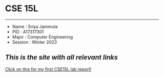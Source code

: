 # CSE 15L
---
* Name : Sriya Jammula
* PID : A17317301
* Major : Computer Engineering
* Session : Winter 2023

*This is the site with all relevant links*
---

[Click on this for my first CSE15L lab report!](lab-report-1.md)


